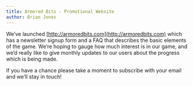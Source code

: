 ```yaml
---
title: Armored Bits - Promotional Website
author: Brian Jones
---
```


We’ve launched [http://armoredbits.com](http://armoredbits.com) which has a newsletter signup form and a FAQ that describes the basic elements of the game.  We’re hoping to gauge how much interest is in our game, and we’d really like to give monthly updates to our users about the progress which is being made.

If you have a chance please take a moment to subscribe with your email and we’ll stay in touch!
